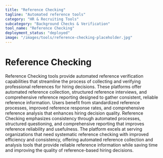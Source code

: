```yaml
---
title: "Reference Checking"
tagline: "Automated reference tools"
category: "HR & Recruiting Tools"
subcategory: "Background Checks & Verification"
tool_name: "Reference Checking"
deployment_status: "deployed"
image: "/images/tools/reference-checking-placeholder.jpg"
---
```


# Reference Checking

Reference Checking tools provide automated reference verification capabilities that streamline the process of collecting and verifying professional references for hiring decisions. These platforms offer automated reference collection, structured reference interviews, and comprehensive reference reporting designed to gather consistent, reliable reference information. Users benefit from standardized reference processes, improved reference response rates, and comprehensive reference analysis that enhances hiring decision quality. Reference Checking emphasizes consistency through automated processes, structured questioning, and comprehensive reporting that improves reference reliability and usefulness. The platform excels at serving organizations that need systematic reference checking with improved efficiency and consistency, offering automated reference collection and analysis tools that provide reliable reference information while saving time and improving the quality of reference-based hiring decisions.
